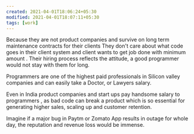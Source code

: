 ```yaml
---
created: 2021-04-01T18:06:24+05:30
modified: 2021-04-01T18:07:11+05:30
tags: [work]
---
```


 Because they are not product companies and survive on long term maintenance contracts for their clients They don't care about what code goes in their client system and client wants to get job done with minimum amount . Their hiring process reflects the attitude, a good programmer would not stay with them for long.

Programmers are one of the highest paid professionals in Silicon valley companies and can easily take a Doctor, or Lawyers salary.

Even in India product companies and start ups  pay handsome salary to programmers , as bad code can break a product which is so essential for generating higher sales, scaling up and customer retention.

Imagine if a  major bug in Paytm or Zomato App results in outage for whole day, the reputation and revenue loss would be immense. 
